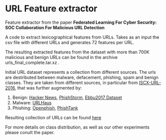 # URL Feature extractor


Feature extractor from the paper **Federated Learning For Cyber Security: SOC Collaboration For Malicious URL Detection**

A code to extract lexicographical features from URLs. Takes as an input the csv file with different URLs and generates 72 features per URL.

The resulting extracted features from the dataset with more than 700K malicious and benign URLs can be found in the archive urls_final_complete.tar.xz . 

Initial URL dataset represents a collection from different sources. The urls are destributed between malware, defacement, phishing, spam and benign classes. They are taken from different sources, in particular from 
[ISCX-URL-2016](https://www.unb.ca/cic/datasets/url-2016.html), that was further augmented by:

1. Benign: [Hacker News](https://kaggle.com/hacker-news/hacker-news-posts), [PhishStorm](https://research.aalto.fi/en/datasets/phishstorm--phishing--legitimate-url-dataset(f49465b2-c68a-4182-9171-075f0ed797d5).html), [Ebbu2017 Dataset](https://github.com/ebubekirbbr/pdd/tree/master/input)
2. Malware: [URLHaus](https://urlhaus.abuse.ch/)
3. Phishing: [Openphish](https://openphish.com/), [PhishTank](https://www.phishtank.com/)

Resulting collection of URLs can be found [here](https://www.dropbox.com/s/f9xarvcp4omay38/data.tar.xz?dl=0)

For more details on class distribution, as well as our other experiments please conult the paper. 



